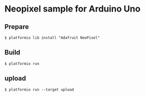 # Neopixel sample for Arduino Uno

## Prepare

```
$ platformio lib install "Adafruit NeoPixel"
```

## Build

```
$ platformio run
```

## upload

```
$ platformio run --target upload
```
